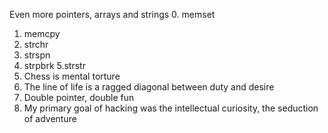 Even more pointers, arrays and strings
0. memset
1. memcpy
2. strchr
3. strspn
4. strpbrk
5.strstr
6. Chess is mental torture
7. The line of life is a ragged diagonal between duty and desire
8. Double pointer, double fun
9. My primary goal of hacking was the intellectual curiosity, the seduction of adventure
